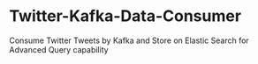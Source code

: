 # Twitter-Kafka-Data-Consumer
Consume Twitter Tweets by Kafka and Store on Elastic Search for Advanced Query capability
